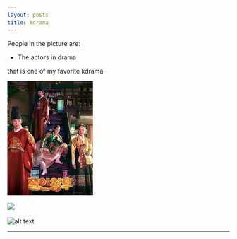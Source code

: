 ```yaml
---
layout: posts
title: kdrama
---
```



People in the picture are:
- The actors in drama


that is one of my favorite kdrama

![Book logo](../assets/download.jpeg "kdrama picture")

<img src="../assets/images/download.jpg">

![alt text](../assets/images/download.jpg "kdrama picture")

---
